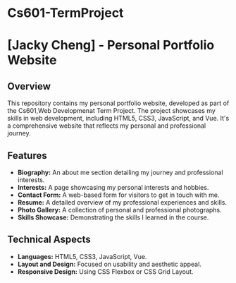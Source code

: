 # Cs601-TermProject
# [Jacky Cheng] - Personal Portfolio Website

## Overview
This repository contains my personal portfolio website, developed as part of the Cs601,Web Developmenat Term Project. The project showcases my skills in web development, including HTML5, CSS3, JavaScript, and Vue. It's a comprehensive website that reflects my personal and professional journey.

## Features
- **Biography:** An about me section detailing my journey and professional interests.
- **Interests:** A page showcasing my personal interests and hobbies.
- **Contact Form:** A web-based form for visitors to get in touch with me.
- **Resume:** A detailed overview of my professional experiences and skills.
- **Photo Gallery:** A collection of personal and professional photographs.
- **Skills Showcase:** Demonstrating the skills I learned in the course.

## Technical Aspects
- **Languages:** HTML5, CSS3, JavaScript, Vue.
- **Layout and Design:** Focused on usability and aesthetic appeal.
- **Responsive Design:** Using CSS Flexbox or CSS Grid Layout.



